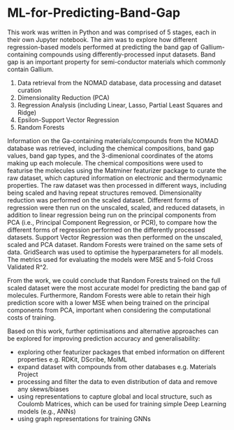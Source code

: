 # ML-for-Predicting-Band-Gap
This work was written in Python and was comprised of 5 stages, each in their own Jupyter notebook. The aim was to explore how different regression-based models performed at predicting the band gap of Gallium-containing compounds using differently-processed input datasets. Band gap is an important property for semi-conductor materials which commonly contain Gallium. 

1. Data retrieval from the NOMAD database, data processing and dataset curation
2. Dimensionality Reduction (PCA)
3. Regression Analysis (including Linear, Lasso, Partial Least Squares and Ridge)
4. Epsilon-Support Vector Regression
5. Random Forests

Information on the Ga-containing materials/compounds from the NOMAD database was retrieved, including the chemical compositions, band gap values, band gap types, and the 3-dimenional coordinates of the atoms making up each molecule. The chemical compositions were used to featurise the molecules using the Matminer featurizer package to curate the raw dataset, which captured information on electronic and thermodynamic properties. The raw dataset was then processed in different ways, including being scaled and having repeat structures removed. Dimensionality reduction was performed on the scaled dataset. Different forms of regression were then run on the unscaled, scaled, and reduced datasets, in addition to linear regression being run on the principal components from PCA (i.e., Principal Component Regression, or PCR), to compare how the different forms of regression performed on the differently processed datasets. Support Vector Regression was then performed on the unscaled, scaled and PCA dataset. Random Forests were trained on the same sets of data. GridSearch was used to optimise the hyperparameters for all models. The metrics used for evaluating the models were MSE and 5-fold Cross Validated R^2. 

From the work, we could conclude that Random Forests trained on the full scaled dataset were the most accurate model for predicting the band gap of molecules. Furthermore, Random Forests were able to retain their high prediction score with a lower MSE when being trained on the principal components from PCA, important when considering the computational costs of training. 

Based on this work, further optimisations and alternative approaches can be explored for improving prediction accuracy and generalisability:

- exploring other featurizer packages that embed information on different properties e.g. RDKit, DScribe, MolML
- expand dataset with compounds from other databases e.g. Materials Project
- processing and filter the data to even distribution of data and remove any skews/biases
- using representations to capture global and local structure, such as Coulomb Matrices, which can be used for training simple Deep Learning models (e.g., ANNs)
- using graph representations for training GNNs
